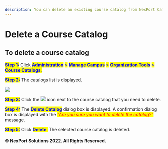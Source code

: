 ```yaml
---
description: You can delete an existing course catalog from NexPort Campus.
---
```


# Delete a Course Catalog

## To delete a course catalog

<mark style="color:blue;">**Step 1:**</mark>  Click <mark style="color:blue;">**Administration**</mark> <mark style="color:blue;"></mark><mark style="color:blue;">></mark> <mark style="color:blue;"></mark><mark style="color:blue;">**Manage Campus**</mark> <mark style="color:blue;"></mark><mark style="color:blue;">></mark> <mark style="color:blue;"></mark><mark style="color:blue;">**Organization Tools**</mark> <mark style="color:blue;"></mark><mark style="color:blue;">></mark> <mark style="color:blue;"></mark><mark style="color:blue;">**Course Catalogs**</mark><mark style="color:blue;">.</mark>

<mark style="color:blue;">**Step 2:**</mark>  The catalogs list is displayed.

![](https://www.nexportcampus.com/Content/Guides/aweb/Content/Resources/Images/OT\_Course\_Catalogs/Delete\_CourseCatalog\_550x127.png)

<mark style="color:blue;">**Step 3:**</mark>  Click the ![](https://www.nexportcampus.com/Content/Guides/aweb/Content/Resources/Images/Common\_Screens\_Icons/Delete\_Certificate.png) icon next to the course catalog that you need to delete.

<mark style="color:blue;">**Step 4:**</mark>  The <mark style="color:blue;">**Delete Catalog**</mark> <mark style="color:blue;"></mark><mark style="color:blue;"></mark> dialog box is displayed. A confirmation dialog box is displayed with the _<mark style="color:red;background-color:yellow;">“Are you sure you want to delete the catalog?”</mark>_ message.

<mark style="color:blue;">**Step 5:**</mark>  Click <mark style="color:blue;">**Delete**</mark><mark style="color:blue;">.</mark> The selected course catalog is deleted.

#### © NexPort Solutions 2022. All Rights Reserved.
